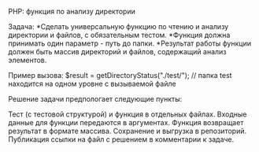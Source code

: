 PHP: функция по анализу директории

Задача: *Сделать универсальную функцию по чтению и анализу директории и файлов, с обязательным тестом. *Функция должна принимать один параметр - путь до папки. *Результат работы функции должен быть массив директорий и файлов, содержащий анализ элементов.

Пример вызова: $result = getDirectoryStatus("./test/"); // папка test находится на одном уровне с вызываемой файле

Решение задачи предпологает следующие пункты:

Тест (с тестовой структурой) и функция в отдельных файлах.
Входные данные для функции передаются в аргументах.
Функция возвращает результат в формате массива.
Сохранение и выгрузка в репозиторий.
Публикация ссылки на файл с решением в комментарии к задаче.